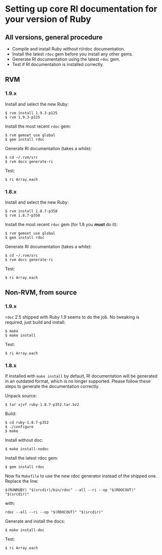 
Setting up core RI documentation for your version of Ruby
===========================================================


All versions, general procedure
-------------------------------

* Compile and install Ruby without ri/rdoc documentation.
* Install the latest `rdoc` gem before you install any other gems.
* Generate RI documentation using the latest `rdoc` gem.
* Test if RI documentation is installed correctly.


RVM
---

### 1.9.x ###

Install and select the new Ruby:

~~~
$ rvm install 1.9.3-p125
$ rvm 1.9.3-p125
~~~

Install the most recent `rdoc` gem:

~~~
$ rvm gemset use global
$ gem install rdoc
~~~

Generate RI documentation (takes a while):

~~~
$ cd ~/.rvm/src
$ rvm docs generate-ri
~~~

Test:

~~~
$ ri Array.each
~~~


### 1.8.x ###

Install and select the new Ruby:

~~~
$ rvm install 1.8.7-p358
$ rvm 1.8.7-p358
~~~

Install the most recent `rdoc` gem (for 1.8 you **must** do it):

~~~
$ rvm gemset use global
$ gem install rdoc
~~~

Generate RI documentation (takes a while):

~~~
$ cd ~/.rvm/src
$ rvm docs generate-ri
~~~

Test:

~~~
$ ri Array.each
~~~


Non-RVM, from source
--------------------

### 1.9.x ###

`rdoc` 2.5 shipped with Ruby 1.9 seems to do the job. No tweaking is required, just build and install:

~~~
$ make
$ make install
~~~

Test:

~~~
$ ri Array.each
~~~


### 1.8.x ###

If installed with `make install` by default, RI documentation will be generated in an outdated format, which is no longer supported. Please follow these steps to generate the documentation correctly.

Unpack source:

~~~
$ tar xjvf ruby-1.8.7-p352.tar.bz2
~~~

Build:

~~~
$ cd ruby-1.8.7-p352
$ ./configure
$ make
~~~

Install without doc:

~~~
$ make install-nodoc
~~~

Install the latest rdoc gem:

~~~
$ gem install rdoc
~~~

Now fix `Makefile` to use the new rdoc generator instead of the shipped one. Replace the line:

~~~
$(RUNRUBY) "$(srcdir)/bin/rdoc" --all --ri --op "$(RDOCOUT)" "$(srcdir)"
~~~

with:

~~~
rdoc --all --ri --op "$(RDOCOUT)" "$(srcdir)"
~~~

Generate and install the docs:

~~~
$ make install-doc
~~~

Test:

~~~
$ ri Array.each
~~~
